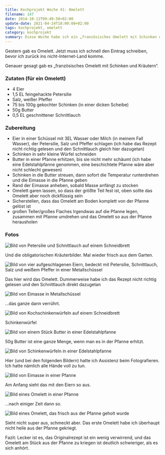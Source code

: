 ```yaml
---
title: Kochprojekt Woche 41: Omelett
filename: 147
date: 2014-10-12T09:49:50+02:00
update-date: 2021-04-24T18:00:00+02:00
tags: kochprojekt, omelett
category: kochprojekt
summary: Diese Woche habe ich ein „französisches Omelett mit Schinken und Kräutern“ gemacht. Schmeckt gut.
---
```


Gestern gab es Omelett. Jetzt muss ich schnell den Eintrag schreiben, bevor ich zurück ins nicht-Internet-Land komme.

Genauer gesagt gab es „französisches Omelett mit Schinken und Kräutern“.

### Zutaten (für ein Omelett)
- 4 Eier
- 1,5 EL feingehackte Petersilie
- Salz, weißer Pfeffer
- 75 bis 100g gekochter Schinken (in einer dicken Scheibe)
- 50g Butter
- 0,5 EL geschnittener Schnittlauch


### Zubereitung
- Eier in einer Schüssel mit 3EL Wasser oder Milch (in meinem Fall Wasser), der Petersilie, Salz und Pfeffer schlagen (ich habe das Rezept nicht richtig gelesen und den Schnittlauch gleich hier dazugetan)
- Schinken in sehr kleine Würfel schneiden
- Butter in einer Pfanne erhitzen, bis sie nicht mehr schäumt (ich habe eine Edelstahlpfanne genommen, eine beschichtete Pfanne wäre aber nicht schlecht gewesen)
- Schinken in die Butter streuen, dann sofort die Temperatur runterdrehen und die Eimasse in die Pfanne geben
- Rand der Eimasse anheben, sobald Masse anfängt zu stocken
- Omelett garen lassen, so dass der größte Teil fest ist, oben sollte das Omelett aber noch dickflüssig sein
- Sicherstellen, dass das Omelett am Boden komplett von der Pfanne gelöst ist
- großen Teller/großes Flaches Irgendwas auf die Pfanne legen, zusammen mit Pfanne umdrehen und das Omelett so aus der Pfanne herausholen

### Fotos
![Bild von Petersilie und Schnittlauch auf einem Schneidbrett](/file/kochprojekt_41_01.jpg)

Und die obligatorischen Kräuterbilder. Mal wieder frisch aus dem Garten.

![Bild von vier aufgeschlagenen Eiern, bedeckt mit Petersilie, Schnittlauch, Salz und weißem Pfeffer in einer Metallschüssel](/file/kochprojekt_41_02.jpg)

Das hier wird das Omelett. Dummerweise habe ich das Rezept nicht richtig gelesen und den Schnittlauch direkt dazugetan

![Bild von Eimasse in Metallschüssel](/file/kochprojekt_41_03.jpg)

…das ganze dann verrührt.

![Bild von Kochschinkenwürfeln auf einem Schneidbrett](/file/kochprojekt_41_04.jpg)

Schinkenwürfel

![Bild von einem Stück Butter in einer Edelstahlpfanne](/file/kochprojekt_41_05.jpg)

50g Butter ist eine ganze Menge, wenn man es in der Pfanne erhitzt.

![Bild von Schinkenwürfeln in einer Edelstahlpfanne](/file/kochprojekt_41_06.jpg)

Hier (und bei den folgenden Bildern) hatte ich Assistenz beim Fotografieren. Ich hatte nämlich alle Hände voll zu tun.

![Bild von Eimasse in einer Pfanne](/file/kochprojekt_41_07.jpg)

Am Anfang sieht das mit den Eiern so aus.

![Bild eines Omelett in einer Pfanne](/file/kochprojekt_41_08.jpg)

…nach einiger Zeit dann so.

![Bild eines Omelett, das frisch aus der Pfanne geholt wurde](/file/kochprojekt_41_09.jpg)

Sieht nicht super aus, schmeckt aber. Das erste Omelett habe ich überhaupt nicht heile aus der Pfanne gekriegt.

Fazit: Lecker ist es, das Originalrezept ist ein wenig verwirrend, und das Omelett am Stück aus der Pfanne zu kriegen ist deutlich schwieriger, als es sich anhört.
